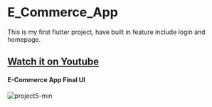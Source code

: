 # E_Commerce_App

This is my first flutter project, have built in feature include login and homepage. 

## [Watch it on Youtube](https://flutter.dev/docs/get-started/codelab)

#### E-Commerce App Final UI
![project5-min](https://user-images.githubusercontent.com/87288872/148560053-34b9b972-01e3-4149-8a21-7312b4fb6d13.jpg)

